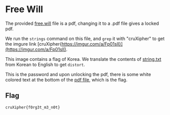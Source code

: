 # Free Will

The provided [free.will](./free.will) file is a pdf, changing it to a .pdf file gives a locked pdf.

We run the `strings` command on this file, and `grep` it with "cruXipher" to get the imgure link [cruXipher{https://imgur.com/a/Fp01slI}](https://imgur.com/a/Fp01slI).

This image contains a flag of Korea. We translate the contents of [string.txt](./string.txt) from Korean to English to get `distort`.

This is the password and upon unlocking the pdf, there is some white colored text at the bottom of the [pdf file](./free.pdf), which is the flag.

## Flag
```
cruXipher{f0rg3t_m3_n0t}
```
